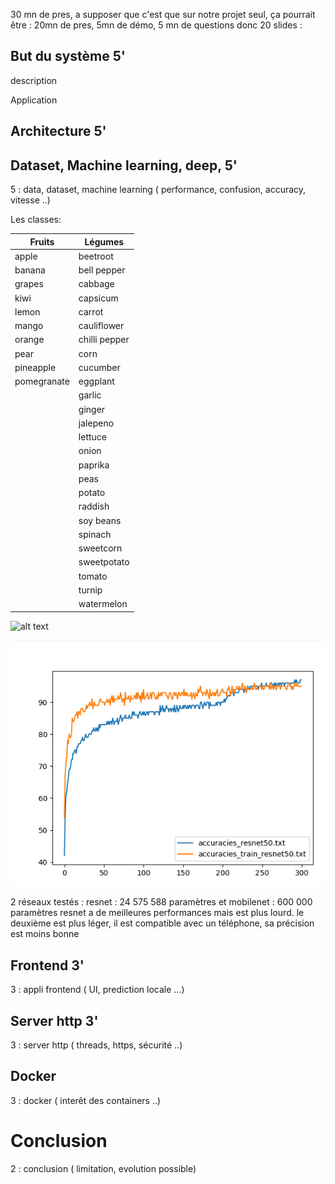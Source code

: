 

30 mn de pres, a supposer que c'est que sur notre projet seul, ça pourrait être :
20mn de pres, 5mn de démo, 5 mn de questions
donc 20 slides : 

## But du système 5'

description

Application

## Architecture 5'


## Dataset, Machine learning, deep, 5'

5 : data, dataset, machine learning ( performance, confusion, accuracy, vitesse ..)

Les classes:

|    Fruits     | Légumes |
| ---           | ---    |
|apple|             beetroot                        |
|banana|            bell pepper       |
|grapes|            cabbage           |
|kiwi|              capsicum          |
|lemon|             carrot            |
|mango|             cauliflower       |
|orange|            chilli pepper     |
|pear|              corn              |
|pineapple|         cucumber          |
|pomegranate|       eggplant          |
||                  garlic            |
||                  ginger            |
||                  jalepeno          |
||                  lettuce           |
||                  onion             |
||                  paprika           |
||                  peas              |
||                  potato            |
||                  raddish           |
||                  soy beans         |
||                  spinach           |
||                  sweetcorn         |
||                  sweetpotato       |
||                  tomato            |
||                  turnip            |
||                  watermelon        |












![alt text](exemples.png "Exemple d''exemple d'images d'entrainement")


![alt text](accuracy_resnet.png "Accuracy en fonction des époques")



2 réseaux testés : resnet : 24 575 588 paramètres et mobilenet : 600 000 paramètres
resnet a de meilleures performances mais est plus lourd.
le deuxième est plus léger, il est compatible avec un téléphone, sa précision est moins bonne




## Frontend 3'

3 : appli frontend ( UI, prediction locale ...)

## Server http 3'

3 : server http ( threads, https, sécurité ..)

## Docker

3 : docker ( interêt des containers ..)

# Conclusion

2 : conclusion ( limitation, evolution possible)

